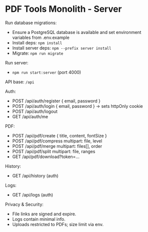 # PDF Tools Monolith - Server

Run database migrations:
- Ensure a PostgreSQL database is available and set environment variables from .env.example
- Install deps: `npm install`
- Install server deps: `npm --prefix server install`
- Migrate: `npm run migrate`

Run server:
- `npm run start:server` (port 4000)

API base: `/api`

Auth:
- POST /api/auth/register { email, password }
- POST /api/auth/login { email, password } -> sets httpOnly cookie
- POST /api/auth/logout
- GET  /api/auth/me

PDF:
- POST /api/pdf/create { title, content, fontSize }
- POST /api/pdf/compress multipart: file, level
- POST /api/pdf/merge multipart: files[], order
- POST /api/pdf/split multipart: file, ranges
- GET  /api/pdf/download?token=...

History:
- GET /api/history (auth)

Logs:
- GET /api/logs (auth)

Privacy & Security:
- File links are signed and expire.
- Logs contain minimal info.
- Uploads restricted to PDFs; size limit via env.
